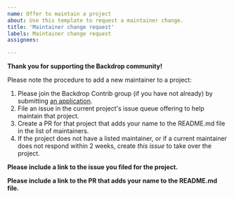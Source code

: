 ```yaml
---
name: Offer to maintain a project
about: Use this template to request a maintainer change.
title: 'Maintainer change request'
labels: Maintainer change request
assignees:

---
```


**Thank you for supporting the Backdrop community!**

Please note the procedure to add a new maintainer to a project:

1. Please join the Backdrop Contrib group (if you have not already) by
   submitting [an application](https://github.com/backdrop-ops/contrib/issues/new?assignees=klonos&labels=Maintainer+application&template=application-to-join-the-contrib-group.md&title=Application+to+join+the+Contrib+Group%3A).
2. File an issue in the current project's issue queue offering to help maintain
   that project.
3. Create a PR for that project that adds your name to the README.md file in
   the list of maintainers. <!-- The project maintainer, or a backdrop-contrib
   administrator, will merge this PR to accept your offer of help. -->
4. If the project does not have a listed maintainer, or if a current maintainer
   does not respond within 2 weeks, create *this issue* to take over the project.

**Please include a link to the issue you filed for the project.**
<!-- example: https://github.com/backdrop-contrib/feeds_jsonpath_parser/issues/7 -->

**Please include a link to the PR that adds your name to the README.md file.**
<!-- example: https://github.com/backdrop-contrib/feeds_jsonpath_parser/pull/8 -->

<!-- After confirming the project has been abandoned for a period of 2 weeks or
more, a Backdrop Contrib administrator will add your name to the list of
maintainers in that project's README.md file, and grant you admin access to the
project. -->
